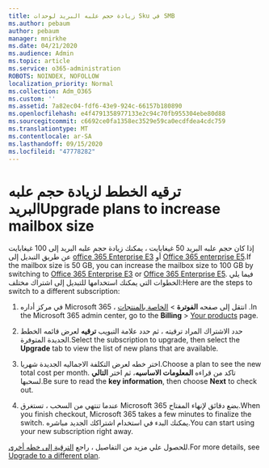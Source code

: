 ```yaml
---
title: زيادة حجم علبه البريد لوحدات Sku في SMB
ms.author: pebaum
author: pebaum
manager: mnirkhe
ms.date: 04/21/2020
ms.audience: Admin
ms.topic: article
ms.service: o365-administration
ROBOTS: NOINDEX, NOFOLLOW
localization_priority: Normal
ms.collection: Adm_O365
ms.custom: ''
ms.assetid: 7a82ec04-fdf6-43e9-924c-66157b180890
ms.openlocfilehash: e4f4791358977133e2c94c70fb955304ebe80d88
ms.sourcegitcommit: c6692ce0fa1358ec3529e59ca0ecdfdea4cdc759
ms.translationtype: MT
ms.contentlocale: ar-SA
ms.lasthandoff: 09/15/2020
ms.locfileid: "47778282"
---
```

# <a name="upgrade-plans-to-increase-mailbox-size"></a><span data-ttu-id="f2fab-102">ترقيه الخطط لزيادة حجم علبه البريد</span><span class="sxs-lookup"><span data-stu-id="f2fab-102">Upgrade plans to increase mailbox size</span></span>

<span data-ttu-id="f2fab-103">إذا كان حجم علبه البريد 50 غيغابايت ، يمكنك زيادة حجم علبه البريد إلى 100 غيغابايت عن طريق التبديل إلى [office 365 Enterprise E3](https://products.office.com/business/office-365-enterprise-e3-business-software) أو [Office 365 enterprise E5](https://products.office.com/business/office-365-enterprise-e5-business-software).</span><span class="sxs-lookup"><span data-stu-id="f2fab-103">If the mailbox size is 50 GB, you can increase the mailbox size to 100 GB by switching to [Office 365 Enterprise E3](https://products.office.com/business/office-365-enterprise-e3-business-software) or [Office 365 Enterprise E5](https://products.office.com/business/office-365-enterprise-e5-business-software).</span></span> <span data-ttu-id="f2fab-104">فيما يلي الخطوات التي يمكنك استخدامها للتبديل إلى اشتراك مختلف:</span><span class="sxs-lookup"><span data-stu-id="f2fab-104">Here are the steps to switch to a different subscription:</span></span>
  
1. <span data-ttu-id="f2fab-105">في مركز أداره Microsoft 365 ، انتقل إلى صفحه **الفوترة**  >  [الخاصة بالمنتجات](https://go.microsoft.com/fwlink/p/?linkid=842054) .</span><span class="sxs-lookup"><span data-stu-id="f2fab-105">In the Microsoft 365 admin center, go to the **Billing** > [Your products](https://go.microsoft.com/fwlink/p/?linkid=842054) page.</span></span>

2. <span data-ttu-id="f2fab-106">حدد الاشتراك المراد ترقيته ، ثم حدد علامة التبويب **ترقيه** لعرض قائمه الخطط الجديدة المتوفرة.</span><span class="sxs-lookup"><span data-stu-id="f2fab-106">Select the subscription to upgrade, then select the **Upgrade** tab to view the list of new plans that are available.</span></span>

3. <span data-ttu-id="f2fab-107">اختر خطه لعرض التكلفة الاجماليه الجديدة شهريا.</span><span class="sxs-lookup"><span data-stu-id="f2fab-107">Choose a plan to see the new total cost per month.</span></span> <span data-ttu-id="f2fab-108">تاكد من قراءه **المعلومات الاساسيه**، ثم اختر **التالي** لسحبها.</span><span class="sxs-lookup"><span data-stu-id="f2fab-108">Be sure to read the **key information**, then choose **Next** to check out.</span></span>

4. <span data-ttu-id="f2fab-109">عندما تنتهي من السحب ، تستغرق Microsoft 365 بضع دقائق لإنهاء المفتاح.</span><span class="sxs-lookup"><span data-stu-id="f2fab-109">When you finish checkout, Microsoft 365 takes a few minutes to finalize the switch.</span></span> <span data-ttu-id="f2fab-110">يمكنك البدء في استخدام اشتراكك الجديد مباشره.</span><span class="sxs-lookup"><span data-stu-id="f2fab-110">You can start using your new subscription right away.</span></span>

<span data-ttu-id="f2fab-111">للحصول علي مزيد من التفاصيل ، راجع [الترقية إلى خطه أخرى](https://docs.microsoft.com/microsoft-365/commerce/subscriptions/upgrade-to-different-plan).</span><span class="sxs-lookup"><span data-stu-id="f2fab-111">For more details, see [Upgrade to a different plan](https://docs.microsoft.com/microsoft-365/commerce/subscriptions/upgrade-to-different-plan).</span></span>